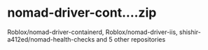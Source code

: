 # nomad-driver-cont....zip
Roblox/nomad-driver-containerd, Roblox/nomad-driver-iis, shishir-a412ed/nomad-health-checks and 5 other repositories
